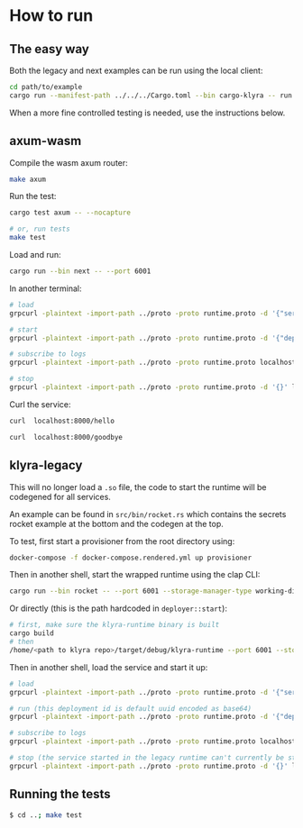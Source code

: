 # How to run

## The easy way
Both the legacy and next examples can be run using the local client:

``` bash
cd path/to/example
cargo run --manifest-path ../../../Cargo.toml --bin cargo-klyra -- run
```

When a more fine controlled testing is needed, use the instructions below.

## axum-wasm

Compile the wasm axum router:

```bash
make axum
```

Run the test:

```bash
cargo test axum -- --nocapture

# or, run tests
make test
```

Load and run:

```bash
cargo run --bin next -- --port 6001
```

In another terminal:

``` bash
# load
grpcurl -plaintext -import-path ../proto -proto runtime.proto -d '{"service_name": "Tonic", "path": "/home/<path to klyra>/runtime/axum.wasm"}' localhost:6001 runtime.Runtime/Load

# start
grpcurl -plaintext -import-path ../proto -proto runtime.proto -d '{"deployment_id": "MDAwMDAwMDAtMDAwMC0wMDAwLTAwMDAtMDAwMDAwMDAwMDAw", "ip": "127.0.0.1:8000"}' localhost:6001 runtime.Runtime/Start

# subscribe to logs
grpcurl -plaintext -import-path ../proto -proto runtime.proto localhost:6001 runtime.Runtime/SubscribeLogs

# stop
grpcurl -plaintext -import-path ../proto -proto runtime.proto -d '{}' localhost:6001 runtime.Runtime/Stop
```

Curl the service:
```bash
curl  localhost:8000/hello

curl  localhost:8000/goodbye
```

## klyra-legacy

This will no longer load a `.so` file, the code to start the runtime will be 
codegened for all services.

An example can be found in `src/bin/rocket.rs` which contains the secrets rocket example at the bottom and the codegen at the top.

To test, first start a provisioner from the root directory using:

```bash
docker-compose -f docker-compose.rendered.yml up provisioner
```

Then in another shell, start the wrapped runtime using the clap CLI:

```bash
cargo run --bin rocket -- --port 6001 --storage-manager-type working-dir --storage-manager-path ./
```

Or directly (this is the path hardcoded in `deployer::start`):
```bash
# first, make sure the klyra-runtime binary is built
cargo build
# then
/home/<path to klyra repo>/target/debug/klyra-runtime --port 6001 --storage-manager-type working-dir --storage-manager-path ./
```

Then in another shell, load the service and start it up:

``` bash
# load
grpcurl -plaintext -import-path ../proto -proto runtime.proto -d '{"service_name": "Tonic", "path": "/home/<path to klyra>/examples/rocket/hello-world/target/debug/libhello_world.so", "secrets": {"MY_API_KEY": "test"}}' localhost:6001 runtime.Runtime/Load

# run (this deployment id is default uuid encoded as base64)
grpcurl -plaintext -import-path ../proto -proto runtime.proto -d '{"deployment_id": "MDAwMDAwMDAtMDAwMC0wMDAwLTAwMDAtMDAwMDAwMDAwMDAw", "ip": "127.0.0.1:8000"}' localhost:6001 runtime.Runtime/Start

# subscribe to logs
grpcurl -plaintext -import-path ../proto -proto runtime.proto localhost:6001 runtime.Runtime/SubscribeLogs

# stop (the service started in the legacy runtime can't currently be stopped)
grpcurl -plaintext -import-path ../proto -proto runtime.proto -d '{}' localhost:6001 runtime.Runtime/Stop
```

## Running the tests
```bash
$ cd ..; make test
```
